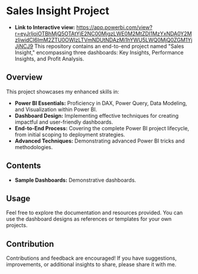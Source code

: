 # Sales Insight Project
- **Link to Interactive view:**
  https://app.powerbi.com/view?r=eyJrIjoiOTBhMjQ5OTAtYjE2NC00MjgzLWE0M2MtZDI1MzYxNDA0Y2MzIiwidCI6ImM2ZTU0OWIzLTVmNDUtNDAzMi1hYWU5LWQ0MjQ0ZGM1YjJjNCJ9
This repository contains an end-to-end project named "Sales Insight," encompassing three dashboards: Key Insights, Performance Insights, and Profit Analysis.

## Overview
This project showcases my enhanced skills in:

- **Power BI Essentials:** Proficiency in DAX, Power Query, Data Modeling, and Visualization within Power BI.
- **Dashboard Design:** Implementing effective techniques for creating impactful and user-friendly dashboards.
- **End-to-End Process:** Covering the complete Power BI project lifecycle, from initial scoping to deployment strategies.
- **Advanced Techniques:** Demonstrating advanced Power BI tricks and methodologies.

## Contents
- **Sample Dashboards:** Demonstrative dashboards.

## Usage
Feel free to explore the documentation and resources provided. You can use the dashboard designs as references or templates for your own projects.

## Contribution
Contributions and feedback are encouraged! If you have suggestions, improvements, or additional insights to share, please share it with me.
